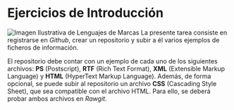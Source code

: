 # Ejercicios de Introducción
![Imagen Ilustrativa de Lenguajes de Marcas](http://blog.qatestlab.com/wp-content/uploads/2012/12/software-testing-company-643.png)
La presente tarea consiste en registrarse en *Github*, crear un repositorio y subir a él varios ejemplos de ficheros de información.


El repositorio debe contar con un ejemplo de cada uno de los siguientes archivos: **PS** (Postscript), **RTF** (Rich Text Format), **XML** (Extensible Markup Language) y **HTML** (HyperText Markup Language). Además, de forma opcional, se puede subir al repositorio un archivo **CSS** (Cascading Style Sheet), que sea compatible con el archivo HTML. Para ello, se deberá probar ambos archivos en *Rawgit*.


